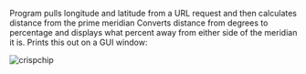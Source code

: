 Program pulls longitude and latitude from a URL request and then calculates distance from the prime meridian
Converts distance from degrees to percentage and displays what percent away from either side of the meridian it is.
Prints this out on a GUI window: 

![crispchip](https://user-images.githubusercontent.com/10161078/141214817-f7e38227-402d-4c80-9ad9-0186b2a042a4.PNG)
